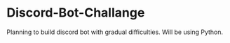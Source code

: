 # Discord-Bot-Challange
Planning to build discord bot with gradual difficulties. Will be using Python.
